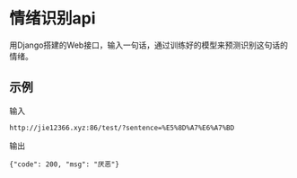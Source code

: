 # 情绪识别api

用Django搭建的Web接口，输入一句话，通过训练好的模型来预测识别这句话的情绪。

## 示例
输入
```
http://jie12366.xyz:86/test/?sentence=%E5%8D%A7%E6%A7%BD
```
输出
```
{"code": 200, "msg": "厌恶"}
```
